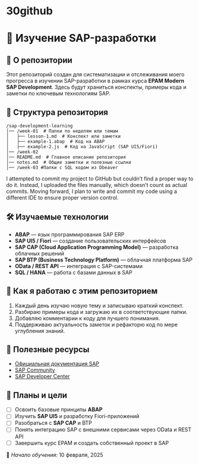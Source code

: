 # 30github
# 📌 Изучение SAP-разработки

## 📖 О репозитории
Этот репозиторий создан для систематизации и отслеживания моего прогресса в изучении SAP-разработки в рамках курса **EPAM Modern SAP Development**. Здесь будут храниться конспекты, примеры кода и заметки по ключевым технологиям SAP.

## 📂 Структура репозитория
```
/sap-development-learning
│── /week-01  # Папки по неделям или темам
│   ├── lesson-1.md  # Конспект или заметки
│   ├── example-1.abap  # Код на ABAP
│   ├── example-2.js  # Код на JavaScript (SAP UI5/Fiori)
│── /week-02  
│── README.md  # Главное описание репозитория
│── notes.md  # Общие заметки и полезные ссылки
│── /week-03 #Папки с SQL кодом из Dbeaver
```

I attempted to commit my project to GitHub but couldn’t find a proper way to do it. 
Instead, I uploaded the files manually, which doesn’t count as actual commits. 
Moving forward, I plan to write and commit my code using a different IDE to ensure proper version control.

## 🛠️ Изучаемые технологии
- **ABAP** — язык программирования SAP ERP
- **SAP UI5 / Fiori** — создание пользовательских интерфейсов
- **SAP CAP (Cloud Application Programming Model)** — разработка облачных решений
- **SAP BTP (Business Technology Platform)** — облачная платформа SAP
- **OData / REST API** — интеграция с SAP-системами
- **SQL / HANA** — работа с базами данных в SAP

## 🚀 Как я работаю с этим репозиторием
1. Каждый день изучаю новую тему и записываю краткий конспект.
2. Разбираю примеры кода и загружаю их в соответствующие папки.
3. Добавляю комментарии к коду для лучшего понимания.
4. Поддерживаю актуальность заметок и рефакторю код по мере углубления знаний.

## 🔗 Полезные ресурсы
- [Официальная документация SAP](https://help.sap.com/)
- [SAP Community](https://community.sap.com/)
- [SAP Developer Center](https://developers.sap.com/)

## 📌 Планы и цели
- [ ] Освоить базовые принципы **ABAP**
- [ ] Изучить **SAP UI5** и разработку Fiori-приложений
- [ ] Разобраться с **SAP CAP** и BTP
- [ ] Понять интеграцию SAP с внешними сервисами через OData и REST API
- [ ] Завершить курс EPAM и создать собственный проект в SAP

📅 *Начало обучения:* 10 февраля, 2025
